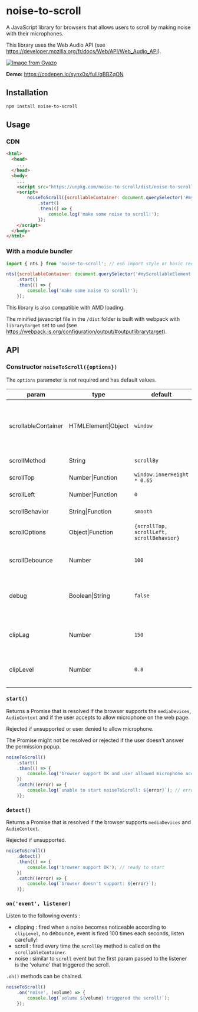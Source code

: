 # noise-to-scroll
A JavaScript library for browsers that allows users to scroll by making noise with their microphones.

This library uses the Web Audio API (see <https://developer.mozilla.org/fr/docs/Web/API/Web_Audio_API>).

[![Image from Gyazo](https://i.gyazo.com/afe5a1feab8c65d00c6186505aff21ae.gif)](https://gyazo.com/afe5a1feab8c65d00c6186505aff21ae)

**Demo:** https://codepen.io/synx0x/full/qBBZqON
## Installation

```bash
npm install noise-to-scroll
```

## Usage

### CDN
```html
<html>
  <head>
    ...
  </head>
  <body>
    ...
    <script src="https://unpkg.com/noise-to-scroll/dist/noise-to-scroll.min.js"></script>
    <script>
        noiseToScroll({scrollableContainer: document.querySelector('#myScrollableElement')})
            .start()
            .then(() => {
                console.log('make some noise to scroll!');
            });
    </script>
  </body>
</html>
```

### With a module bundler

```javascript
import { nts } from 'noise-to-scroll'; // es6 import style or basic require

nts({scrollableContainer: document.querySelector('#myScrollableElement')})
    .start()
    .then(() => {
        console.log('make some noise to scroll!');
    });
```

This library is also compatible with AMD loading.

The minified javascript file in the `/dist` folder is built with webpack with `libraryTarget` set to `umd` (see <https://webpack.js.org/configuration/output/#outputlibrarytarget>).

## API

### Constructor `noiseToScroll({options})`

The `options` parameter is not required and has default values.

| param               | type                    | default                                   | detail                                                                                                                |
|---------------------|-------------------------|-------------------------------------------|-----------------------------------------------------------------------------------------------------------------------|
| scrollableContainer | HTMLElement&#124;Object | `window`                                  | The HTML element (or object) that is scrollable, the method `.scrollBy({options})` will be used on it for the scroll. |
| scrollMethod        | String                  | `scrollBy`                                | Method called on the `scrollableContainer`.                                                                           |
| scrollTop           | Number&#124;Function    | `window.innerHeight * 0.65`               | Value of the top scroll.                                                                                              |
| scrollLeft          | Number&#124;Function    | `0`                                       | Value of the left scroll.                                                                                             |
| scrollBehavior      | String&#124;Function    | `smooth`                                  | Behavior of the scroll.                                                                                               |
| scrollOptions       | Object&#124;Function    | `{scrollTop, scrollLeft, scrollBehavior}` | Option object passed to the `scrollMethod` method.                                                                    |
| scrollDebounce      | Number                  | `100`                                     | Number of milliseconds passed on the debounce for the scroll function.                                                |
| debug               | Boolean&#124;String     | `false`                                   | Enable debug logs, can also pass the method to call on the `console` object (`console[debug]`).                       |
| clipLag             | Number                  | `150`                                     | Number of milliseconds of timeout after the end of a detected noticeable noise.                                       |
| clipLevel           | Number                  | `0.8`                                     | Level of 'volume' on which the scroll event will trigger. `0 < clipLevel < 1`                                         |
                                                                                           |
### `start()`

Returns a Promise that is resolved if the browser supports the `mediaDevices`, `AudioContext` and if the user accepts to allow microphone on the web page.

Rejected if unsupported or user denied to allow microphone. 

The Promise might not be resolved or rejected if the user doesn't answer the permission popup.

```javascript
noiseToScroll()
    .start()
    .then(() => {
        console.log('browser support OK and user allowed microphone access'); // noiseToScroll is up and running
    })
    .catch((error) => {
        console.log(`unable to start noiseToScroll: ${error}`); // error contain the reason
    )};
```

### `detect()`

Returns a Promise that is resolved if the browser supports `mediaDevices` and `AudioContext`.

Rejected if unsupported.

```javascript
noiseToScroll()
    .detect()
    .then(() => {
        console.log('browser support OK'); // ready to start
    })
    .catch((error) => {
        console.log(`browser doesn't support: ${error}`);
    )};
```

### `on('event', listener)`

Listen to the following events :

- clipping : fired when a noise becomes noticeable according to `clipLevel`, no debounce, event is fired 100 times each seconds, listen carefully!
- scroll : fired every time the `scrollBy` method is called on the `scrollableContainer`.
- noise : similar to `scroll` event but the first param passed to the listener is the 'volume' that triggered the scroll.

`.on()` methods can be chained.

```javascript
noiseToScroll()
    .on('noise', (volume) => {
        console.log(`volume ${volume} triggered the scroll!`);
    });
```